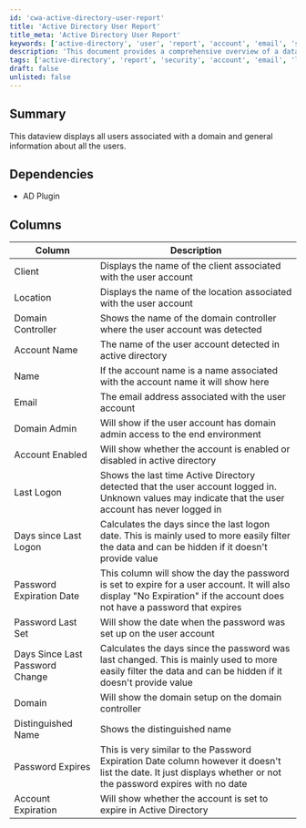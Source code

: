 ```yaml
---
id: 'cwa-active-directory-user-report'
title: 'Active Directory User Report'
title_meta: 'Active Directory User Report'
keywords: ['active-directory', 'user', 'report', 'account', 'email', 'security']
description: 'This document provides a comprehensive overview of a dataview that displays all users associated with a domain, including their general information, account status, and security details. It outlines the columns available in the report, such as client, location, account name, email, and password expiration details, along with their significance.'
tags: ['active-directory', 'report', 'security', 'account', 'email', 'location', 'client']
draft: false
unlisted: false
---
```

## Summary

This dataview displays all users associated with a domain and general information about all the users.

## Dependencies

- AD Plugin

## Columns

| Column                            | Description                                                                                                                                           |
|-----------------------------------|-------------------------------------------------------------------------------------------------------------------------------------------------------|
| Client                            | Displays the name of the client associated with the user account                                                                                     |
| Location                          | Displays the name of the location associated with the user account                                                                                    |
| Domain Controller                 | Shows the name of the domain controller where the user account was detected                                                                          |
| Account Name                      | The name of the user account detected in active directory                                                                                            |
| Name                              | If the account name is a name associated with the account name it will show here                                                                     |
| Email                             | The email address associated with the user account                                                                                                   |
| Domain Admin                      | Will show if the user account has domain admin access to the end environment                                                                         |
| Account Enabled                   | Will show whether the account is enabled or disabled in active directory                                                                             |
| Last Logon                        | Shows the last time Active Directory detected that the user account logged in. Unknown values may indicate that the user account has never logged in |
| Days since Last Logon             | Calculates the days since the last logon date. This is mainly used to more easily filter the data and can be hidden if it doesn't provide value      |
| Password Expiration Date          | This column will show the day the password is set to expire for a user account. It will also display "No Expiration" if the account does not have a password that expires |
| Password Last Set                 | Will show the date when the password was set up on the user account                                                                                 |
| Days Since Last Password Change    | Calculates the days since the password was last changed. This is mainly used to more easily filter the data and can be hidden if it doesn't provide value |
| Domain                            | Will show the domain setup on the domain controller                                                                                                   |
| Distinguished Name                | Shows the distinguished name                                                                                                                          |
| Password Expires                  | This is very similar to the Password Expiration Date column however it doesn't list the date. It just displays whether or not the password expires with no date |
| Account Expiration                | Will show whether the account is set to expire in Active Directory                                                                                   |




